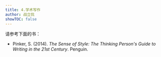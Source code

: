 ```yaml
---
title: 4.学术写作
author: 战立侃
showTOC: false
---
```


请参考下面的书：

- Pinker, S. (2014). *The Sense of Style: The Thinking Person's Guide to Writing in the 21st Century*. Penguin. 